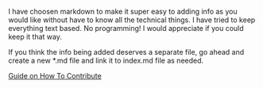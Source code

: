 
I have choosen markdown to make it super easy to adding info as you would like without have to know all the technical things.
I have tried to keep everything text based. No programming! I would appreciate if you could keep it that way.


If you think the info being added deserves a separate file, go ahead and create a new *.md file and link it to index.md file as needed.

[Guide on How To Contribute](https://www.dataschool.io/how-to-contribute-on-github/)



